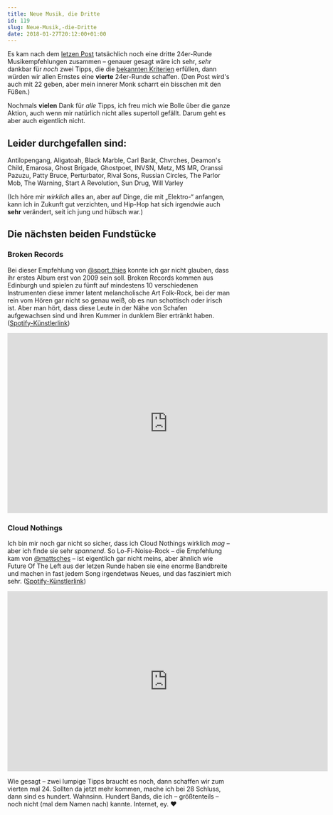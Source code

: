 ```yaml
---
title: Neue Musik, die Dritte
id: 119
slug: Neue-Musik,-die-Dritte
date: 2018-01-27T20:12:00+01:00
---
```


Es kam nach dem [letzen Post](/archiv/118/Mehr-neue-Musik.html) tatsächlich noch eine dritte 24er-Runde Musikempfehlungen zusammen – genauer gesagt wäre ich sehr, _sehr_ dankbar für _noch_ zwei Tipps, die die [bekannten Kriterien](https://twitter.com/yellowled/status/948272373329027073) erfüllen, dann würden wir allen Ernstes eine **vierte** 24er-Runde schaffen. (Den Post wird's auch mit 22 geben, aber mein innerer Monk scharrt ein bisschen mit den Füßen.)

Nochmals **vielen** Dank für _alle_ Tipps, ich freu mich wie Bolle über die ganze Aktion, auch wenn mir natürlich nicht alles supertoll gefällt. Darum geht es aber auch eigentlich nicht.

## Leider durchgefallen sind:

Antilopengang, Aligatoah, Black Marble, Carl Barât, Chvrches, Deamon's Child, Emarosa, Ghost Brigade, Ghostpoet, INVSN, Metz, MS MR, Oranssi Pazuzu, Patty Bruce, Perturbator, Rival Sons, Russian Circles, The Parlor Mob, The Warning, Start A Revolution, Sun Drug, Will Varley

(Ich höre mir _wirklich_ alles an, aber auf Dinge, die mit „Elektro-“ anfangen, kann ich in Zukunft gut verzichten, und Hip-Hop hat sich irgendwie auch **sehr** verändert, seit ich jung und hübsch war.)

## Die nächsten beiden Fundstücke

### Broken Records

Bei dieser Empfehlung von [@sport_thies](https://twitter.com/sport_thies) konnte ich gar nicht glauben, dass ihr erstes Album erst von 2009 sein soll. Broken Records kommen aus Edinburgh und spielen zu fünft auf mindestens 10 verschiedenen Instrumenten diese immer latent melancholische Art Folk-Rock, bei der man rein vom Hören gar nicht so genau weiß, ob es nun schottisch oder irisch ist. Aber man hört, dass diese Leute in der Nähe von Schafen aufgewachsen sind und ihren Kummer in dunklem Bier ertränkt haben. ([Spotify-Künstlerlink](https://open.spotify.com/artist/4U2j9OHOosv3AagxMB9nR0?si=nMdVkL08Tl2pSwpTU_2z4w))

<div class="responsive-embed"><iframe width="720" height="405" src="https://www.youtube-nocookie.com/embed/ECfQkgvuzbU?rel=0" frameborder="0" allow="autoplay; encrypted-media" allowfullscreen></iframe></div>

### Cloud Nothings

Ich bin mir noch gar nicht so sicher, dass ich Cloud Nothings wirklich _mag_ – aber ich finde sie sehr _spannend_. So Lo-Fi-Noise-Rock – die Empfehlung kam von [@mattsches](https://twitter.com/mattsches) – ist eigentlich gar nicht meins, aber ähnlich wie Future Of The Left aus der letzen Runde haben sie eine enorme Bandbreite und machen in fast jedem Song irgendetwas Neues, und das fasziniert mich sehr. ([Spotify-Künstlerlink](https://open.spotify.com/artist/6rnbB5fuUuCSsspvFsxIpT?si=omQ99tgYS_Ofv3uALTNTyQ))

<div class="responsive-embed"><iframe width="720" height="405" src="https://www.youtube-nocookie.com/embed/JIitQNXVgb8?rel=0" frameborder="0" allow="autoplay; encrypted-media" allowfullscreen></iframe></div>

Wie gesagt – zwei lumpige Tipps braucht es noch, dann schaffen wir zum vierten mal 24. Sollten da jetzt mehr kommen, mache ich bei 28 Schluss, dann sind es hundert. Wahnsinn. Hundert Bands, die ich – größtenteils – noch nicht (mal dem Namen nach) kannte. Internet, ey. ♥
